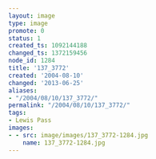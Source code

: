 ```yaml
---
layout: image
type: image
promote: 0
status: 1
created_ts: 1092144188
changed_ts: 1372159456
node_id: 1284
title: '137_3772'
created: '2004-08-10'
changed: '2013-06-25'
aliases:
- "/2004/08/10/137_3772/"
permalink: "/2004/08/10/137_3772/"
tags:
- Lewis Pass
images:
- - src: image/images/137_3772-1284.jpg
    name: 137_3772-1284.jpg
---
```


